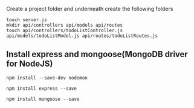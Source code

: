 Create a project folder and underneath create the following folders

```mkdir api
touch server.js
mkdir api/controllers api/models api/routes
touch api/controllers/todoListController.js api/models/todoListModel.js api/routes/todoListRoutes.js
```

## Install express and mongoose(MongoDB driver for NodeJS)
```
npm install --save-dev nodemon

npm install express --save

npm install mongoose --save
```
